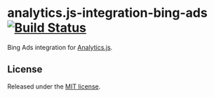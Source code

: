 # analytics.js-integration-bing-ads [![Build Status][ci-badge]][ci-link]

Bing Ads integration for [Analytics.js][].

## License

Released under the [MIT license](LICENSE).


[Analytics.js]: https://segment.com/docs/libraries/analytics.js/
[ci-link]: https://circleci.com/gh/segment-integrations/analytics.js-integration-bing-ads
[ci-badge]: https://circleci.com/gh/segment-integrations/analytics.js-integration-bing-ads.svg?style=svg
